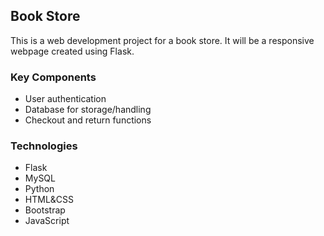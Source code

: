 ## Book Store
This is a web development project for a book store. It will be a responsive webpage created using Flask.
### Key Components
- User authentication
- Database for storage/handling
- Checkout and return functions

### Technologies
- Flask
- MySQL
- Python
- HTML&CSS
- Bootstrap
- JavaScript